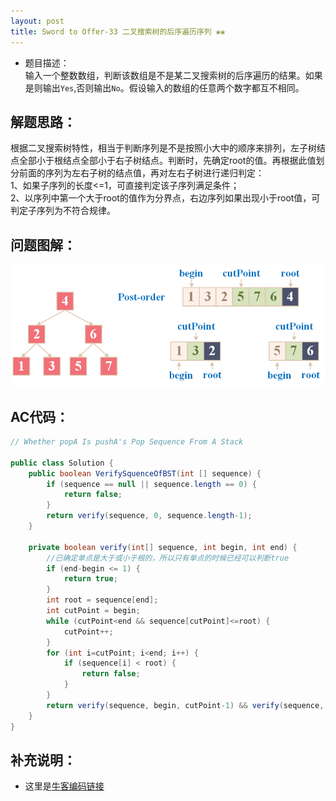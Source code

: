 ```yaml
---
layout: post
title: Sword to Offer-33 二叉搜索树的后序遍历序列 ❀❀
---
```


* 题目描述：  
输入一个整数数组，判断该数组是不是某二叉搜索树的后序遍历的结果。如果是则输出`Yes`,否则输出`No`。假设输入的数组的任意两个数字都互不相同。  

## 解题思路：

根据二叉搜索树特性，相当于判断序列是不是按照小大中的顺序来排列，左子树结点全部小于根结点全部小于右子树结点。判断时，先确定root的值。再根据此值划分前面的序列为左右子树的结点值，再对左右子树进行递归判定：  
1、如果子序列的长度<=1，可直接判定该子序列满足条件；  
2、以序列中第一个大于root的值作为分界点，右边序列如果出现小于root值，可判定子序列为不符合规律。  


## 问题图解：

<center>
    <img src="/assets/img/blog/sword-offer-33.png">
</center>


## AC代码：

```java
// Whether popA Is pushA's Pop Sequence From A Stack

public class Solution {
    public boolean VerifySquenceOfBST(int [] sequence) {
        if (sequence == null || sequence.length == 0) {
            return false;
        }
        return verify(sequence, 0, sequence.length-1);
    }
    
    private boolean verify(int[] sequence, int begin, int end) {
        //已确定单点是大于或小于根的，所以只有单点的时候已经可以判断true
        if (end-begin <= 1) {
            return true;
        }
        int root = sequence[end];
        int cutPoint = begin;
        while (cutPoint<end && sequence[cutPoint]<=root) {
            cutPoint++;
        }
        for (int i=cutPoint; i<end; i++) {
            if (sequence[i] < root) {
                return false;
            }
        }
        return verify(sequence, begin, cutPoint-1) && verify(sequence, cutPoint, end-1);
    }
}
```

## 补充说明：

* 这里是[牛客编码链接](https://www.nowcoder.com/practice/a861533d45854474ac791d90e447bafd?tpId=13&&tqId=11176&rp=1&ru=/ta/coding-interviews&qru=/ta/coding-interviews/question-ranking)